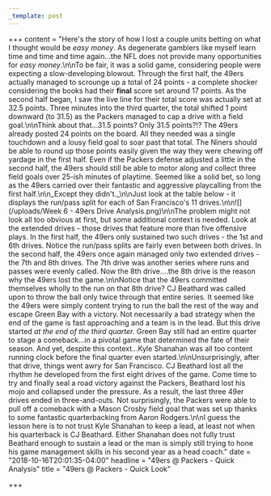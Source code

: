 ```yaml
---
_template: post
---
```


+++
content = "Here's the story of how I lost a couple units betting on what I thought would be _easy money_. As degenerate gamblers like myself learn time and time and time again...the NFL does not provide many opportunities for _easy money_.\n\nTo be fair, it was a solid game, considering people were expecting a slow-developing blowout. Through the first half, the 49ers actually managed to scrounge up a total of 24 points - a complete shocker considering the books had their **final** score set around 17 points. As the second half began, I saw the live line for their total score was actually set at 32.5 points. Three minutes into the third quarter, the total shifted 1 point downward (to 31.5) as the Packers managed to cap a drive with a field goal.\n\nThink about that...31.5 points? Only 31.5 points?!? The 49ers already posted 24 points on the board. All they needed was a single touchdown and a lousy field goal to soar past that total. The Niners should be able to round up those points easily given the way they were chewing off yardage in the first half. Even if the Packers defense adjusted a little in the second half, the 49ers should still be able to motor along and collect three field goals over 25-ish minutes of playtime. Seemed like a solid bet, so long as the 49ers carried over their fantastic and aggressive playcalling from the first half.\n\n_Except they didn't._\n\nJust look at the table below - it displays the run/pass split for each of San Francisco's 11 drives.\n\n![](/uploads/Week 6 - 49ers Drive Analysis.png)\n\nThe problem might not look all too obvious at first, but some additional context is needed. Look at the extended drives - those drives that feature more than five offensive plays. In the first half, the 49ers only sustained two such drives - the 1st and 6th drives. Notice the run/pass splits are fairly even between both drives. In the second half, the 49ers once again managed only two extended drives - the 7th and 8th drives. The 7th drive was another series where runs and passes were evenly called. Now the 8th drive....the 8th drive is the reason why the 49ers lost the game.\n\nNotice that the 49ers committed themselves wholly to the run on that 8th drive? CJ Beathard was called upon to throw the ball only twice through that entire series. It seemed like the 49ers were simply content trying to run the ball the rest of the way and escape Green Bay with a victory. Not necessarily a bad strategy when the end of the game is fast approaching and a team is in the lead. But this drive started _at the end of the third quarter._ Green Bay still had an entire quarter to stage a comeback...in a pivotal game that determined the fate of their season. And yet, despite this context...Kyle Shanahan was all too content running clock before the final quarter even started.\n\nUnsurprisingly, after that drive, things went awry for San Francisco. CJ Beathard lost all the rhythm he developed from the first eight drives of the game. Come time to try and finally seal a road victory against the Packers, Beathard lost his mojo and collapsed under the pressure. As a result, the last three 49er drives ended in three-and-outs. Not surprisingly, the Packers were able to pull off a comeback with a Mason Crosby field goal that was set up thanks to some fantastic quarterbacking from Aaron Rodgers.\n\nI guess the lesson here is to not trust Kyle Shanahan to keep a lead, at least not when his quarterback is CJ Beathard. Either Shanahan does not fully trust Beathard enough to sustain a lead or the man is simply still trying to hone his game management skills in his second year as a head coach."
date = "2018-10-16T20:01:35-04:00"
headline = "49ers @ Packers - Quick Analysis"
title = "49ers @ Packers - Quick Look"

+++
